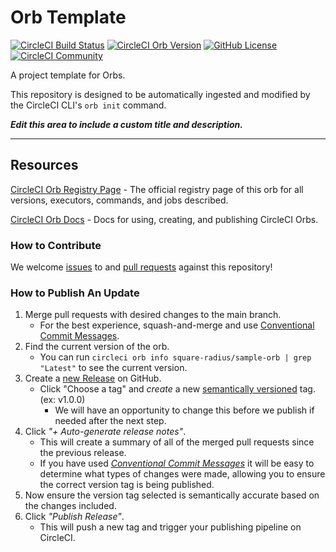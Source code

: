 # Orb Template


[![CircleCI Build Status](https://circleci.com/gh/MoFNaxJuEhdB2EsrSiBbqB/sample-orb.svg?style=shield "CircleCI Build Status")](https://circleci.com/gh/MoFNaxJuEhdB2EsrSiBbqB/sample-orb) [![CircleCI Orb Version](https://badges.circleci.com/orbs/square-radius/sample-orb.svg)](https://circleci.com/developer/orbs/orb/square-radius/sample-orb) [![GitHub License](https://img.shields.io/badge/license-MIT-lightgrey.svg)](https://raw.githubusercontent.com/MoFNaxJuEhdB2EsrSiBbqB/sample-orb/master/LICENSE) [![CircleCI Community](https://img.shields.io/badge/community-CircleCI%20Discuss-343434.svg)](https://discuss.circleci.com/c/ecosystem/orbs)



A project template for Orbs.

This repository is designed to be automatically ingested and modified by the CircleCI CLI's `orb init` command.

_**Edit this area to include a custom title and description.**_

---

## Resources

[CircleCI Orb Registry Page](https://circleci.com/developer/orbs/orb/square-radius/sample-orb) - The official registry page of this orb for all versions, executors, commands, and jobs described.

[CircleCI Orb Docs](https://circleci.com/docs/orb-intro/#section=configuration) - Docs for using, creating, and publishing CircleCI Orbs.

### How to Contribute

We welcome [issues](https://github.com/MoFNaxJuEhdB2EsrSiBbqB/sample-orb/issues) to and [pull requests](https://github.com/MoFNaxJuEhdB2EsrSiBbqB/sample-orb/pulls) against this repository!

### How to Publish An Update
1. Merge pull requests with desired changes to the main branch.
    - For the best experience, squash-and-merge and use [Conventional Commit Messages](https://conventionalcommits.org/).
2. Find the current version of the orb.
    - You can run `circleci orb info square-radius/sample-orb | grep "Latest"` to see the current version.
3. Create a [new Release](https://github.com/MoFNaxJuEhdB2EsrSiBbqB/sample-orb/releases/new) on GitHub.
    - Click "Choose a tag" and _create_ a new [semantically versioned](http://semver.org/) tag. (ex: v1.0.0)
      - We will have an opportunity to change this before we publish if needed after the next step.
4.  Click _"+ Auto-generate release notes"_.
    - This will create a summary of all of the merged pull requests since the previous release.
    - If you have used _[Conventional Commit Messages](https://conventionalcommits.org/)_ it will be easy to determine what types of changes were made, allowing you to ensure the correct version tag is being published.
5. Now ensure the version tag selected is semantically accurate based on the changes included.
6. Click _"Publish Release"_.
    - This will push a new tag and trigger your publishing pipeline on CircleCI.